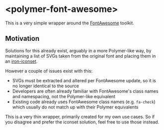 # \<polymer-font-awesome\>

This is a very simple wrapper around the [FontAwesome](https://github.com/FortAwesome/Font-Awesome) toolkit.

## Motivation

Solutions for this already exist, arguably in a more Polymer-like way, by maintaining a list of SVGs taken from the original font and placing them in an [iron-iconset](https://github.com/PolymerElements/iron-iconset).

However a couple of issues exist with this:

* SVGs must be extracted and altered per FontAwesome update, so it is no longer identical to the source
* Developers are often already familiar with FontAwesome's class names and namespacing, not the Polymer-like equivalent
* Existing code already uses FontAwesome class names (e.g. `fa-check`) which usually do not match up with their Polymer equivalents

This is a very thin wrapper, primarily created for my own use cases. So if you disagree and prefer the iconset solution, feel free to use those instead.
